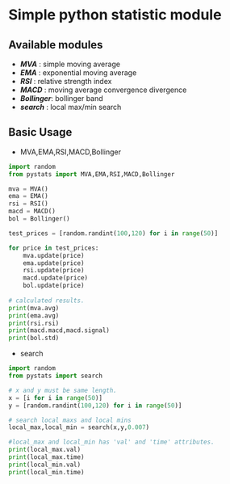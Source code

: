 # Simple python statistic module

## Available modules
- ***MVA***      :  simple moving average
- ***EMA***      :  exponential moving average
- ***RSI***      :  relative strength index
- ***MACD***     : moving average convergence divergence
- ***Bollinger***: bollinger band
- ***search***   : local max/min search

## Basic Usage
- MVA,EMA,RSI,MACD,Bollinger
```python
import random
from pystats import MVA,EMA,RSI,MACD,Bollinger

mva = MVA()
ema = EMA()
rsi = RSI()
macd = MACD()
bol = Bollinger()

test_prices = [random.randint(100,120) for i in range(50)]

for price in test_prices:
    mva.update(price)
    ema.update(price)
    rsi.update(price)
    macd.update(price)
    bol.update(price)
    
# calculated results.
print(mva.avg)
print(ema.avg)
print(rsi.rsi)
print(macd.macd,macd.signal)
print(bol.std)
```

- search
```python
import random
from pystats import search

# x and y must be same length.
x = [i for i in range(50)]
y = [random.randint(100,120) for i in range(50)]

# search local maxs and local mins
local_max,local_min = search(x,y,0.007)

#local_max and local_min has 'val' and 'time' attributes.
print(local_max.val)
print(local_max.time)
print(local_min.val)
print(local_min.time)
```


